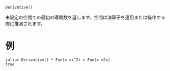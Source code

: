 ```
Derivative()
```

未設定の空間での最初の導関数を返します。空間は演算子を適用または操作する際に推測されます。

# 例

```jldoctest
julia> Derivative() * Fun(x->x^2) ≈ Fun(x->2x)
true
```
